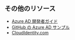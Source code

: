## その他のリソース

- [Azure AD 開発者ガイド](active-directory-developers-guide.md)
- [GitHub の Azure AD サンプル](https://github.com/AzureAdSamples)
- [CloudIdentity.com](https://cloudidentity.com)

<!---HONumber=July15_HO4-->